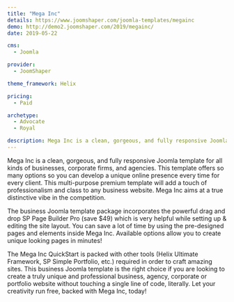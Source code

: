 ```yaml
---
title: "Mega Inc"
details: https://www.joomshaper.com/joomla-templates/megainc
demo: http://demo2.joomshaper.com/2019/megainc/
date: 2019-05-22

cms: 
  - Joomla

provider:
  - JoomShaper

theme_framework: Helix

pricing:
  - Paid

archetype:
  - Advocate
  - Royal

description: Mega Inc is a clean, gorgeous, and fully responsive Joomla template for all kinds of businesses, corporate firms, and agencies. This template offers so many options so you can develop a unique online presence every time for every client.
---
```


Mega Inc is a clean, gorgeous, and fully responsive Joomla template for all kinds of businesses, corporate firms, and agencies. This template offers so many options so you can develop a unique online presence every time for every client. This multi-purpose premium template will add a touch of professionalism and class to any business website. Mega Inc aims at a true distinctive vibe in the competition.

The business Joomla template package incorporates the powerful drag and drop SP Page Builder Pro (save $49) which is very helpful while setting up & editing the site layout. You can save a lot of time by using the pre-designed pages and elements inside Mega Inc. Available options allow you to create unique looking pages in minutes!

The Mega Inc QuickStart is packed with other tools (Helix Ultimate Framework, SP Simple Portfolio, etc.) required in order to craft amazing sites. This business Joomla template is the right choice if you are looking to create a truly unique and professional business, agency, corporate or portfolio website without touching a single line of code, literally. Let your creativity run free, backed with Mega Inc, today!


